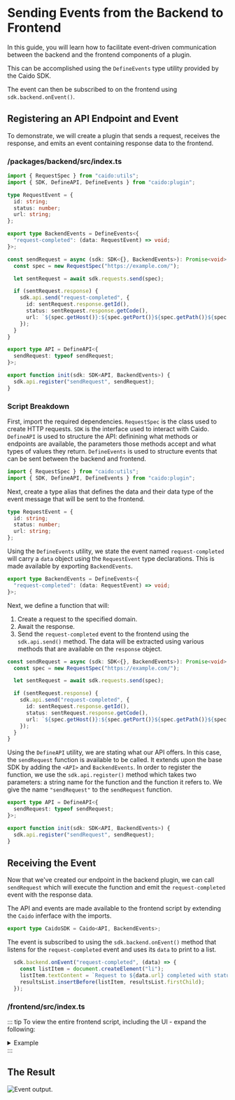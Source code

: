# Sending Events from the Backend to Frontend

In this guide, you will learn how to facilitate event-driven communication between the backend and the frontend components of a plugin.

This can be accomplished using the `DefineEvents` type utility provided by the Caido SDK.

The event can then be subscribed to on the frontend using `sdk.backend.onEvent()`.

## Registering an API Endpoint and Event

To demonstrate, we will create a plugin that sends a request, receives the response, and emits an event containing response data to the frontend.

### /packages/backend/src/index.ts

``` ts
import { RequestSpec } from "caido:utils";
import { SDK, DefineAPI, DefineEvents } from "caido:plugin";

type RequestEvent = {
  id: string;
  status: number;
  url: string;
};

export type BackendEvents = DefineEvents<{
  "request-completed": (data: RequestEvent) => void;
}>;

const sendRequest = async (sdk: SDK<{}, BackendEvents>): Promise<void> => {
  const spec = new RequestSpec("https://example.com/");

  let sentRequest = await sdk.requests.send(spec);

  if (sentRequest.response) {
    sdk.api.send("request-completed", {
      id: sentRequest.response.getId(),
      status: sentRequest.response.getCode(),
      url: `${spec.getHost()}:${spec.getPort()}${spec.getPath()}${spec.getQuery()}`
    });
  }
}

export type API = DefineAPI<{
  sendRequest: typeof sendRequest;
}>;

export function init(sdk: SDK<API, BackendEvents>) {
  sdk.api.register("sendRequest", sendRequest);
}
```

### Script Breakdown

First, import the required dependencies. `RequestSpec` is the class used to create HTTP requests. `SDK` is the interface used to interact with Caido. `DefineAPI` is used to structure the API: definining what methods or endpoints are available, the parameters those methods accept and what types of values they return. `DefineEvents` is used to structure events that can be sent between the backend and frontend.

``` ts
import { RequestSpec } from "caido:utils";
import { SDK, DefineAPI, DefineEvents } from "caido:plugin";
```

Next, create a type alias that defines the data and their data type of the event message that will be sent to the frontend.

``` ts
type RequestEvent = {
  id: string;
  status: number;
  url: string;
};
```

Using the `DefineEvents` utility, we state the event named `request-completed` will carry a `data` object using the `RequestEvent` type declarations. This is made available by exporting `BackendEvents`.

``` ts
export type BackendEvents = DefineEvents<{
  "request-completed": (data: RequestEvent) => void;
}>;
```

Next, we define a function that will:

1. Create a request to the specified domain.
2. Await the response.
3. Send the `request-completed` event to the frontend using the `sdk.api.send()` method. The data will be extracted using various methods that are available on the `response` object.

``` ts
const sendRequest = async (sdk: SDK<{}, BackendEvents>): Promise<void> => {
  const spec = new RequestSpec("https://example.com/");

  let sentRequest = await sdk.requests.send(spec);

  if (sentRequest.response) {
    sdk.api.send("request-completed", {
      id: sentRequest.response.getId(),
      status: sentRequest.response.getCode(),
      url: `${spec.getHost()}:${spec.getPort()}${spec.getPath()}${spec.getQuery()}`
    });
  }
}
```

Using the `DefineAPI` utility, we are stating what our API offers. In this case, the `sendRequest` function is available to be called. It extends upon the base SDK by adding the `<API>` and `BackendEvents`. In order to register the function, we use the `sdk.api.register()` method which takes two parameters: a string name for the function and the function it refers to. We give the name `"sendRequest"` to the `sendRequest` function.

``` ts
export type API = DefineAPI<{
  sendRequest: typeof sendRequest;
}>;

export function init(sdk: SDK<API, BackendEvents>) {
  sdk.api.register("sendRequest", sendRequest);
}
```

## Receiving the Event

Now that we've created our endpoint in the backend plugin, we can call `sendRequest` which will execute the function and emit the `request-completed` event with the response data.

The API and events are made available to the frontend script by extending the `Caido` inferface with the imports.

``` ts
export type CaidoSDK = Caido<API, BackendEvents>;
```

The event is subscribed to using the `sdk.backend.onEvent()` method that listens for the `request-completed` event and uses its `data` to print to a list.

``` ts
  sdk.backend.onEvent("request-completed", (data) => {
    const listItem = document.createElement("li");
    listItem.textContent = `Request to ${data.url} completed with status ${data.status} (ID: ${data.id})`;
    resultsList.insertBefore(listItem, resultsList.firstChild);
  });
```

### /frontend/src/index.ts

::: tip
To view the entire frontend script, including the UI - expand the following:

<details>
<summary>Example</summary>

``` ts
import type { Caido } from "@caido/sdk-frontend";
import type { API, BackendEvents } from "../../backend/src";

import "./styles/index.css";

export type CaidoSDK = Caido<API, BackendEvents>;

const createPage = (sdk: CaidoSDK) => {
  const sendButton = sdk.ui.button({
    variant: "primary",
    label: "Send Request",
  });

  const resultsList = document.createElement("ul");
  resultsList.style.listStyle = "none";
  resultsList.style.padding = "1rem";

  sdk.backend.onEvent("request-completed", (data) => {
    const listItem = document.createElement("li");
    listItem.textContent = `Request to ${data.url} completed with status ${data.status} (ID: ${data.id})`;
    resultsList.insertBefore(listItem, resultsList.firstChild);
  });

  sendButton.addEventListener("click", async () => {
    await sdk.backend.sendRequest();
  });

  const headerContainer = document.createElement("div");
  headerContainer.appendChild(sendButton);

  const bodyContainer = document.createElement("div");
  bodyContainer.appendChild(resultsList);

  const card = sdk.ui.card({
    header: headerContainer,
    body: bodyContainer,
  });

  sdk.navigation.addPage("/request-monitor", {
    body: card,
  });
};

export const init = (sdk: CaidoSDK) => {
  createPage(sdk);
  
  sdk.sidebar.registerItem("Request Monitor", "/request-monitor", {
    icon: "fas fa-globe",
  });
};
```

</details>
:::

## The Result

<img alt="Event output." src="/_images/frontend_event_handler.png" center/>
